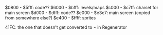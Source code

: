 $0800 - $5fff: code??
$6000 - $bfff: levels/maps
$c000 - $c7ff: charset for main screen
$d000 - $dfff: code??
$e000 - $e3e7: main screen (copied from somewhere else?)
$e400 - $ffff: sprites



41FC: the one that doesn't get converted to ~ in Regenerator
